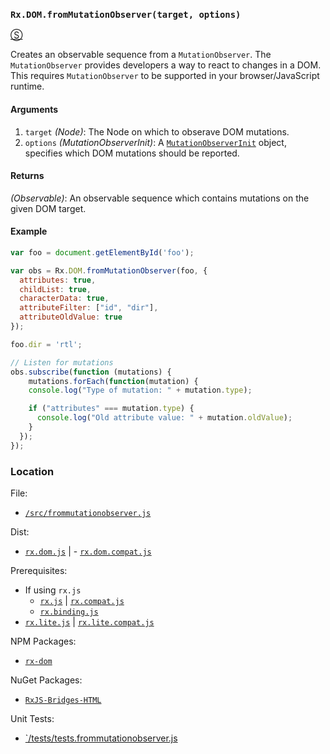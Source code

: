 ### `Rx.DOM.fromMutationObserver(target, options)`
[&#x24C8;](https://github.com/Reactive-Extensions/RxJS-DOM/blob/master/src/frommutationobserver.js "View in source") 

Creates an observable sequence from a `MutationObserver`.  The `MutationObserver` provides developers a way to react to changes in a DOM.  This requires `MutationObserver` to be supported in your browser/JavaScript runtime.

#### Arguments
1. `target` *(Node)*: The Node on which to obserave DOM mutations.
2. `options` *(MutationObserverInit)*: A [`MutationObserverInit`](http://msdn.microsoft.com/en-us/library/windows/apps/dn252345.aspx) object, specifies which DOM mutations should be reported.

#### Returns
*(Observable)*: An observable sequence which contains mutations on the given DOM target.

#### Example
```js
var foo = document.getElementById('foo');

var obs = Rx.DOM.fromMutationObserver(foo, { 
  attributes: true, 
  childList: true, 
  characterData: true,
  attributeFilter: ["id", "dir"],
  attributeOldValue: true
});

foo.dir = 'rtl';

// Listen for mutations
obs.subscribe(function (mutations) {
    mutations.forEach(function(mutation) {
    console.log("Type of mutation: " + mutation.type);

    if ("attributes" === mutation.type) {
      console.log("Old attribute value: " + mutation.oldValue);
    }
  });
});
```

### Location

File:
- [`/src/frommutationobserver.js`](https://github.com/Reactive-Extensions/RxJS-DOM/blob/master/src/frommutationobserver.js)

Dist:
- [`rx.dom.js`](https://github.com/Reactive-Extensions/RxJS-DOM/blob/master/dist/rx.dom.js) | - [`rx.dom.compat.js`](https://github.com/Reactive-Extensions/RxJS-DOM/blob/master/dist/rx.dom.compat.js)

Prerequisites:
- If using `rx.js`
  - [`rx.js`](https://github.com/Reactive-Extensions/RxJS/blob/master/dist/rx.js) | [`rx.compat.js`](https://github.com/Reactive-Extensions/RxJS/blob/master/dist/rx.compat.js)
  - [`rx.binding.js`](https://github.com/Reactive-Extensions/RxJS/blob/master/dist/rx.binding.js)
- [`rx.lite.js`](https://github.com/Reactive-Extensions/RxJS/blob/master/rx.lite.js) | [`rx.lite.compat.js`](https://github.com/Reactive-Extensions/RxJS/blob/master/rx.lite.compat.js)

NPM Packages:
- [`rx-dom`](https://preview.npmjs.com/package/rx-dom)

NuGet Packages:
- [`RxJS-Bridges-HTML`](http://www.nuget.org/packages/RxJS-Bridges-HTML/)

Unit Tests:
- [`/tests/tests.frommutationobserver.js](https://github.com/Reactive-Extensions/RxJS-DOM/blob/master/tests/tests.frommutationobserver.js)
